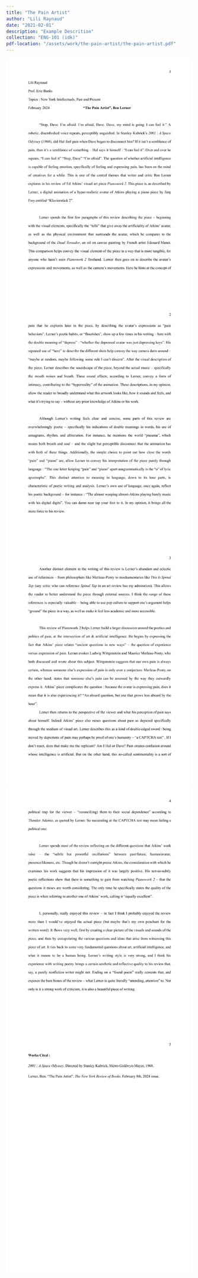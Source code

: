 ```yaml
---
title: "The Pain Artist"
author: "Lili Raynaud"
date: "2021-02-01"
description: "Example Descrition"
collection: "ENG-101 (idk)"
pdf-location: "/assets/work/the-pain-artist/the-pain-artist.pdf"
---
```


<img src="/assets/work/the-pain-artist/the-pain-artist-1.webp" class="vertical-image">
<img src="/assets/work/the-pain-artist/the-pain-artist-2.webp" class="vertical-image">
<img src="/assets/work/the-pain-artist/the-pain-artist-3.webp" class="vertical-image">
<img src="/assets/work/the-pain-artist/the-pain-artist-4.webp" class="vertical-image">
<img src="/assets/work/the-pain-artist/the-pain-artist-5.webp" class="vertical-image">